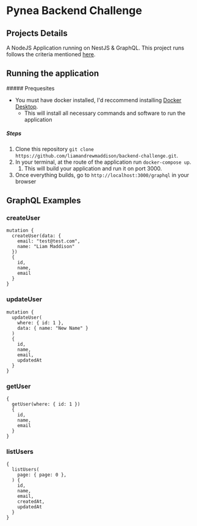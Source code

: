 # Pynea Backend Challenge

## Projects Details

A NodeJS Application running on NestJS & GraphQL. This project runs follows the criteria mentioned [here](https://teampynea.notion.site/Backend-Hiring-Challenge-NestJS-de26c804d8bb42e589dde964e044fa30).

## Running the application

##### Prequesites
* You must have docker installed, I'd reccommend installing [Docker Desktop](https://docs.docker.com/desktop/).
  * This will install all necessary commands and software to run the application


##### Steps

1. Clone this repository `git clone https://github.com/liamandrewmaddison/backend-challenge.git`.
2. In your terminal, at the route of the application run `docker-compose up`.
   1. This will build your application and run it on port 3000.
3. Once everything builds, go to `http://localhost:3000/graphql` in your browser


## GraphQL Examples

### createUser
```
mutation {
  createUser(data: {
    email: "test@test.com",
    name: "Liam Maddison"
  })
  {
    id,
    name,
    email
  }
}
```

### updateUser
```
mutation {
  updateUser(
    where: { id: 1 },
    data: { name: "New Name" }
  )
  {
    id,
    name,
    email,
    updatedAt
  }
}
```

### getUser
```
{
  getUser(where: { id: 1 })
  {
    id,
    name,
    email
  }
}
```

### listUsers
```
{
  listUsers(
    page: { page: 0 },
  ) {
    id,
    name,
    email,
    createdAt,
    updatedAt
  }
}
```